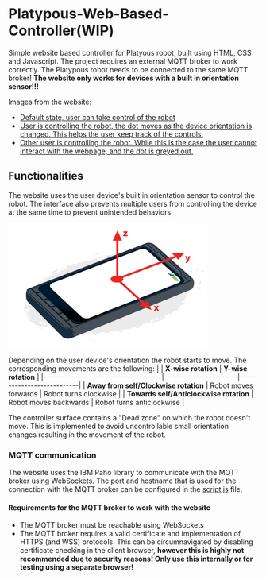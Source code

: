 # **Platypous-Web-Based-Controller(WIP)**
Simple website based controller for Platyous robot, built using HTML, CSS and Javascript. The project requires an external MQTT broker to work correctly. The Platypous robot needs to be connected to the same MQTT broker!
**The website only works for devices with a built in orientation sensor!!!**

Images from the website:
- [Default state, user can take control of the robot](../images/webpage/web0.jpg)
- [User is controlling the robot, the dot moves as the device orientation is changed. This helps the user keep track of the controls.](../images/webpage/web1.jpg)
- [Other user is controlling the robot. While this is the case the user cannot interact with the webpage, and the dot is greyed out.](../images/webpage/web2.jpg)


## **Functionalities**
The website uses the user device's built in orientation sensor to control the robot. The interface also prevents multiple users from controlling the device at the same time to prevent unintended behaviors.

![Phone orientation](../images/phone_orientation.png)

Depending on the user device's orientation the robot starts to move. The corresponding movements are the following:
|                                     | **X-wise rotation**   | **Y-wise rotation**       |
|-------------------------------------|-----------------------|---------------------------|
| **Away from self/Clockwise rotation**   | Robot moves forwards | Robot turns clockwise     |
| **Towards self/Anticlockwise rotation** | Robot moves backwards | Robot turns anticlockwise |

The controller surface contains a "Dead zone" on which the robot doesn't move. This is implemented to avoid uncontrollable small orientation changes resulting in the movement of the robot.

### **MQTT communication**

The website uses the IBM Paho library to communicate with the MQTT broker using WebSockets. The port and hostname that is used for the connection with the MQTT broker can be configured in the [script.js](./script.js) file.

#### **Requirements for the MQTT broker to work with the website**
- The MQTT broker must be reachable using WebSockets
- The MQTT broker requires a valid certificate and implementation of HTTPS (and WSS) protocols. This can be circumnavigated by disabling certificate checking in the client browser, **however this is highly not recommended due to security reasons! Only use this internally or for testing using a separate browser!**
